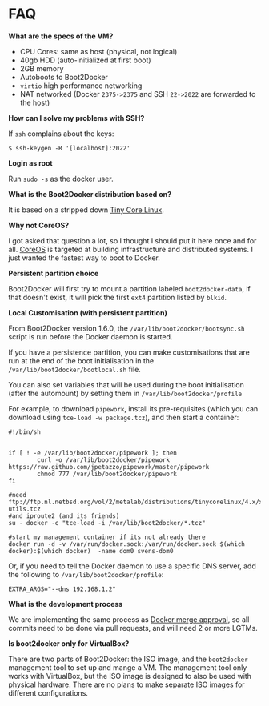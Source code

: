 FAQ
====

**What are the specs of the VM?**

* CPU Cores: same as host (physical, not logical)
* 40gb HDD (auto-initialized at first boot)
* 2GB memory
* Autoboots to Boot2Docker
* `virtio` high performance networking
* NAT networked (Docker `2375->2375` and SSH `22->2022` are forwarded to the host)

**How can I solve my problems with SSH?**

If `ssh` complains about the keys:

```
$ ssh-keygen -R '[localhost]:2022'
```

**Login as root**

Run `sudo -s` as the docker user.

**What is the Boot2Docker distribution based on?**

It is based on a stripped down [Tiny Core Linux](http://tinycorelinux.net).

**Why not CoreOS?**

I got asked that question a lot, so I thought I should put it here once and for
all. [CoreOS](http://coreos.com/) is targeted at building infrastructure and
distributed systems. I just wanted the fastest way to boot to Docker.

**Persistent partition choice**

Boot2Docker will first try to mount a partition labeled ``boot2docker-data``, if
that doesn't exist, it will pick the first ``ext4`` partition listed by ``blkid``.

**Local Customisation (with persistent partition)**

From Boot2Docker version 1.6.0, the `/var/lib/boot2docker/bootsync.sh` script is
run before the Docker daemon is started.

If you have a persistence partition, you can make customisations that are run at
the end of the boot initialisation in the ``/var/lib/boot2docker/bootlocal.sh`` file.

You can also set variables that will be used during the boot initialisation (after
the automount) by setting them in `/var/lib/boot2docker/profile`

For example, to download ``pipework``, install its pre-requisites (which you can
download using ``tce-load -w package.tcz``), and then start a container:

```
#!/bin/sh


if [ ! -e /var/lib/boot2docker/pipework ]; then
        curl -o /var/lib/boot2docker/pipework https://raw.github.com/jpetazzo/pipework/master/pipework
        chmod 777 /var/lib/boot2docker/pipework
fi

#need ftp://ftp.nl.netbsd.org/vol/2/metalab/distributions/tinycorelinux/4.x/x86/tcz/bridge-utils.tcz
#and iproute2 (and its friends)
su - docker -c "tce-load -i /var/lib/boot2docker/*.tcz"

#start my management container if its not already there
docker run -d -v /var/run/docker.sock:/var/run/docker.sock $(which docker):$(which docker)  -name dom0 svens-dom0
```

Or, if you need to tell the Docker daemon to use a specific DNS server, add the 
following to ``/var/lib/boot2docker/profile``:

```
EXTRA_ARGS="--dns 192.168.1.2"
```

**What is the development process**

We are implementing the same process as [Docker merge approval](
https://github.com/dotcloud/docker/blob/master/CONTRIBUTING.md#merge-approval),
so all commits need to be done via pull requests, and will need 2 or more LGTMs.

**Is boot2docker only for VirtualBox?**

There are two parts of Boot2Docker: the ISO image, and the `boot2docker` management
tool to set up and mange a VM. The management tool only works with VirtualBox,
but the ISO image is designed to also be used with physical hardware. There
are no plans to make separate ISO images for different configurations.
